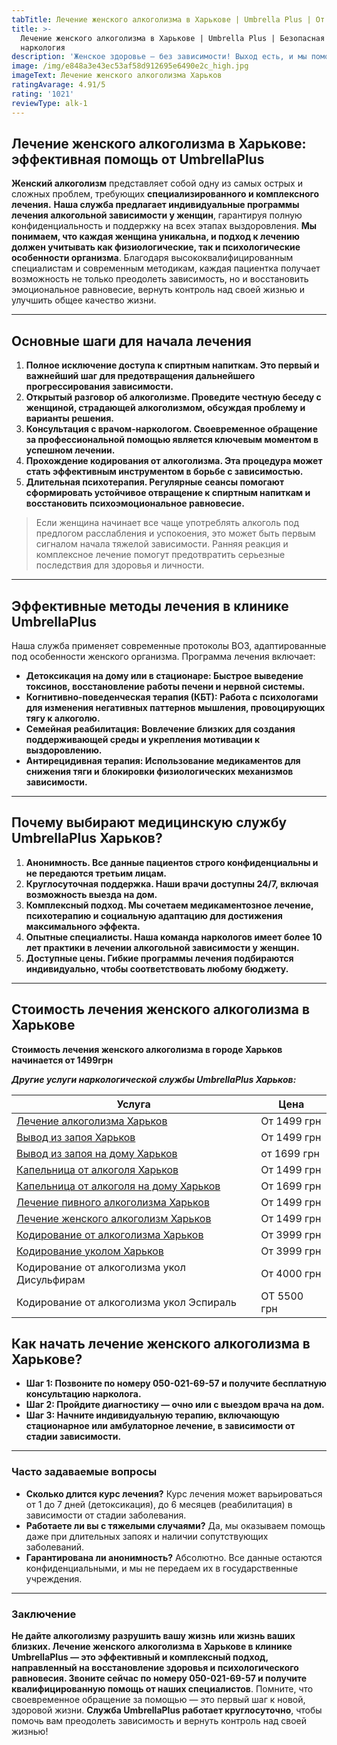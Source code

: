 ```yaml
---
tabTitle: Лечение женского алкоголизма в Харькове | Umbrella Plus | От 1499 грн
title: >-
  Лечение женского алкоголизма в Харькове | Umbrella Plus | Безопасная
  наркология
description: 'Женское здоровье – без зависимости! Выход есть, и мы поможем его найти.'
image: /img/e848a3e43ec53af58d912695e6490e2c_high.jpg
imageText: Лечение женского алкоголизма Харьков
ratingAvarage: 4.91/5
rating: '1021'
reviewType: alk-1
---
```


## Лечение женского алкоголизма в Харькове: эффективная помощь от UmbrellaPlus

**Женский алкоголизм** представляет собой одну из самых острых и сложных проблем, требующих **специализированного и комплексного лечения.** **Наша служба предлагает индивидуальные программы лечения алкогольной зависимости у женщин**, гарантируя полную конфиденциальность и поддержку на всех этапах выздоровления. **Мы понимаем, что каждая женщина уникальна, и подход к лечению должен учитывать как физиологические, так и психологические особенности организма**. Благодаря высококвалифицированным специалистам и современным методикам, каждая пациентка получает возможность не только преодолеть зависимость, но и восстановить эмоциональное равновесие, вернуть контроль над своей жизнью и улучшить общее качество жизни.

***

## Основные шаги для начала лечения

1. **Полное исключение доступа к спиртным напиткам. Это первый и важнейший шаг для предотвращения дальнейшего прогрессирования зависимости.**
2. **Открытый разговор об алкоголизме. Проведите честную беседу с женщиной, страдающей алкоголизмом, обсуждая проблему и варианты решения.**
3. **Консультация с врачом-наркологом. Своевременное обращение за профессиональной помощью является ключевым моментом в успешном лечении.**
4. **Прохождение кодирования от алкоголизма. Эта процедура может стать эффективным инструментом в борьбе с зависимостью.**
5. **Длительная психотерапия. Регулярные сеансы помогают сформировать устойчивое отвращение к спиртным напиткам и восстановить психоэмоциональное равновесие.**

> Если женщина начинает все чаще употреблять алкоголь под предлогом расслабления и успокоения, это может быть первым сигналом начала тяжелой зависимости. Ранняя реакция и комплексное лечение помогут предотвратить серьезные последствия для здоровья и личности.

***

## Эффективные методы лечения в клинике UmbrellaPlus

Наша служба применяет современные протоколы ВОЗ, адаптированные под особенности женского организма. Программа лечения включает:

* **Детоксикация на дому или в стационаре: Быстрое выведение токсинов, восстановление работы печени и нервной системы.**
* **Когнитивно-поведенческая терапия (КБТ): Работа с психологами для изменения негативных паттернов мышления, провоцирующих тягу к алкоголю.**
* **Семейная реабилитация: Вовлечение близких для создания поддерживающей среды и укрепления мотивации к выздоровлению.**
* **Антирецидивная терапия: Использование медикаментов для снижения тяги и блокировки физиологических механизмов зависимости.**

***

## Почему выбирают медицинскую службу UmbrellaPlus Харьков?

1. **Анонимность. Все данные пациентов строго конфиденциальны и не передаются третьим лицам.**
2. **Круглосуточная поддержка. Наши врачи доступны 24/7, включая возможность выезда на дом.**
3. **Комплексный подход. Мы сочетаем медикаментозное лечение, психотерапию и социальную адаптацию для достижения максимального эффекта.**
4. **Опытные специалисты. Наша команда наркологов имеет более 10 лет практики в лечении алкогольной зависимости у женщин.**
5. **Доступные цены. Гибкие программы лечения подбираются индивидуально, чтобы соответствовать любому бюджету.**

***

## Стоимость лечения женского алкоголизма в Харькове

**Стоимость лечения женского алкоголизма в городе Харьков начинается от 1499грн**

***Другие услуги наркологической службы UmbrellaPlus Харьков:***

| Услуга                                                                                                                | Цена        |
| --------------------------------------------------------------------------------------------------------------------- | ----------- |
| [Лечение алкоголизма Харьков](https://umbrella-plus.com.ua/kharkiv/lechenie_alkogolizma_v_kharkove/)                  | От 1499 грн |
| [Вывод из запоя Харьков](https://umbrella-plus.com.ua/kharkiv/vivod-iz-zapoia-kharkiv/)                               | От 1499 грн |
| [Вывод из запоя на дому Харьков](https://umbrella-plus.com.ua/kharkiv/vivod-iz-zapoia-na-domy-kharkiv/)               | от 1699 грн |
| [Капельница от алкоголя Харьков](https://umbrella-plus.com.ua/kharkiv/kapelnitsya-ot-alc/)                            | От 1499 грн |
| [Капельница от алкоголя на дому Харьков](https://umbrella-plus.com.ua/kharkiv/kapelnica-ot-alkogola-na-domy-kharkiv/) | От 1699 грн |
| [Лечение пивного алкоголизма Харьков](https://umbrella-plus.com.ua/kharkiv/lechenie_pivnogo_alkogolizma_kharkiv/)     | От 1499 грн |
| [Лечение женского алкоголизм Харьков](https://umbrella-plus.com.ua/kharkiv/lechenie_jenskogo_alkogolizma_kharkiv/)    | От 1499 грн |
| [Кодирование от алкоголизма Харьков](https://umbrella-plus.com.ua/kharkiv/kodirovka_ot_alkogolizma_kharkiv/)          | От 3999 грн |
| [Кодирование уколом Харьков](https://umbrella-plus.com.ua/kharkiv/kodirovka_ot_alkogolizma_ykolom_kharkov/)           | От 3999 грн |
| Кодирование от алкоголизма укол Дисульфирам                                                                           | От 4000 грн |
| Кодирование от алкоголизма укол Эспираль                                                                              | ОТ 5500 грн |

## Как начать лечение женского алкоголизма в Харькове?

* **Шаг 1: Позвоните по номеру 050-021-69-57 и получите бесплатную консультацию нарколога.**
* **Шаг 2: Пройдите диагностику — очно или с выездом врача на дом.**
* **Шаг 3: Начните индивидуальную терапию, включающую стационарное или амбулаторное лечение, в зависимости от стадии зависимости.**

***

### Часто задаваемые вопросы

* **Сколько длится курс лечения?**
  Курс лечения может варьироваться от 1 до 7 дней (детоксикация), до 6 месяцев (реабилитация) в зависимости от стадии заболевания.
* **Работаете ли вы с тяжелыми случаями?**
  Да, мы оказываем помощь даже при длительных запоях и наличии сопутствующих заболеваний.
* **Гарантирована ли анонимность?**
  Абсолютно. Все данные остаются конфиденциальными, и мы не передаем их в государственные учреждения.

***

### Заключение

**Не дайте алкоголизму разрушить вашу жизнь** **или жизнь ваших близких. Лечение женского алкоголизма в Харькове в клинике UmbrellaPlus — это эффективный и комплексный подход, направленный на восстановление здоровья и психологического равновесия. Звоните сейчас по номеру 050-021-69-57 и получите квалифицированную помощь от наших специалистов**.  Помните, что своевременное обращение за помощью — это первый шаг к новой, здоровой жизни. **Служба UmbrellaPlus работает круглосуточно**, чтобы помочь вам преодолеть зависимость и вернуть контроль над своей жизнью!
